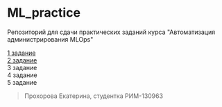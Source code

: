 # ML_practice


Репозиторий для сдачи практических заданий курса "Автоматизация администрирования MLOps"

[1 задание](https://github.com/KateProxa/ML_practice/tree/main/Task1)\
[2 задание](https://github.com/KateProxa/ML_practice/tree/main/Task2)\
3 задание\
4 задание\
5 задание

> Прохорова Екатерина, студентка РИМ-130963
